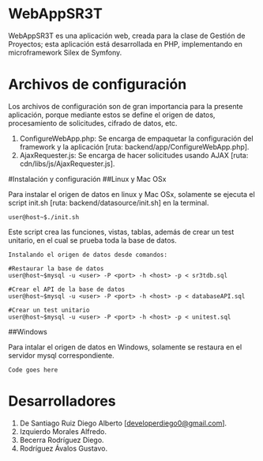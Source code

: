 # WebAppSR3T

WebAppSR3T es una aplicación web, creada para la clase de Gestión de Proyectos; esta aplicación
está desarrollada en PHP, implementando en microframework Silex de Symfony.



# Archivos de configuración

Los archivos de configuración son de gran importancia para la presente aplicación, porque mediante estos se define el origen de datos, procesamiento de solicitudes, cifrado de datos, etc.

1. ConfigureWebApp.php: Se encarga de empaquetar la configuración del framework y la aplicación [ruta: backend/app/ConfigureWebApp.php].
2. AjaxRequester.js: Se encarga de hacer solicitudes usando AJAX [ruta: cdn/libs/js/AjaxRequester.js].

#Instalación y configuración
##Linux y Mac OSx

Para instalar el origen de datos en linux y Mac OSx, solamente se ejecuta el script init.sh [ruta: backend/datasource/init.sh] en la terminal.

	user@host~$./init.sh

Este script crea las funciones, vistas, tablas, además de crear un test unitario, en el cual se prueba toda la base de datos.

	Instalando el origen de datos desde comandos:
	
	#Restaurar la base de datos
	user@host~$mysql -u <user> -P <port> -h <host> -p < sr3tdb.sql
	
	#Crear el API de la base de datos
	user@host~$mysql -u <user> -P <port> -h <host> -p < databaseAPI.sql

	#Crear un test unitario
	user@host~$mysql -u <user> -P <port> -h <host> -p < unitest.sql
	
##Windows

Para intalar el origen de datos en Windows, solamente se restaura en el servidor mysql correspondiente.
	
	Code goes here


# Desarrolladores

1. De Santiago Ruiz Diego Alberto [developerdiego0@gmail.com].
2. Izquierdo Morales Alfredo.
3. Becerra Rodríguez Diego. 
4. Rodríguez Ávalos Gustavo.